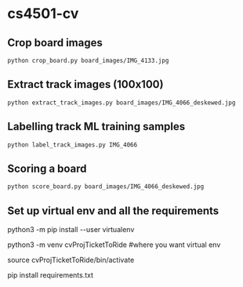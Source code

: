 # cs4501-cv

## Crop board images

`python crop_board.py board_images/IMG_4133.jpg`

## Extract track images (100x100)

`python extract_track_images.py board_images/IMG_4066_deskewed.jpg`

## Labelling track ML training samples

`python label_track_images.py IMG_4066`

## Scoring a board

`python score_board.py board_images/IMG_4066_deskewed.jpg`


## Set up virtual env and all the requirements

python3 -m pip install --user virtualenv

python3 -m venv cvProjTicketToRide  #where you want virtual env

source cvProjTicketToRide/bin/activate

pip install requirements.txt 
